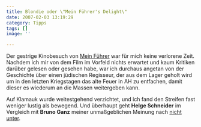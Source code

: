 ```yaml
---
title: Blondie oder \"Mein Führer's Delight\"
date: 2007-02-03 13:19:29
category: Tipps
tags: []
image: ''

---
```


Der gestrige Kinobesuch von [Mein Führer](http://www.meinfuehrer-derfilm.de/) war für mich keine verlorene Zeit. Nachdem ich mir von dem Film im Vorfeld nichts erwartet und kaum Kritiken darüber gelesen oder gesehen habe, war ich durchaus angetan von der Geschichte über einen jüdischen Regisseur, der aus dem Lager geholt wird um in den letzten Kriegstagen das alte Feuer in AH zu entfachen, damit dieser es wiederum an die Massen weitergeben kann.  

  

Auf Klamauk wurde weitestgehend verzichtet, und ich fand den Streifen fast weniger lustig als bewegend. Und überhaupt geht **Helge Schneider** im Vergleich mit **Bruno Ganz** meiner unmaßgeblichen Meinung nach [nicht unter](http://de.wikipedia.org/wiki/Der_Untergang).
